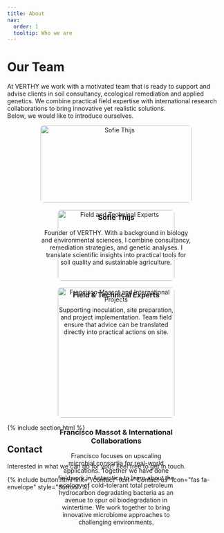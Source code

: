 ```yaml
---
title: About
nav:
  order: 1
  tooltip: Who we are
---
```


# Our Team

At VERTHY we work with a motivated team that is ready to support and advise clients in soil consultancy, ecological remediation and applied genetics. We combine practical field expertise with international research collaborations to bring innovative yet realistic solutions.  
Below, we would like to introduce ourselves.  

<div style="display: flex; justify-content: center; gap: 1rem; flex-wrap: wrap;">

  <div style="flex: 1 1 350px; max-width: 350px; text-align: center;">
    <img src="/VERTHY/images/grass.jpg" alt="Sofie Thijs" style="width:100%; height:auto; border-radius:8px;">
    <h3>Sofie Thijs</h3>
    <p>Founder of VERTHY. With a background in biology and environmental sciences, I combine consultancy, remediation strategies, and genetic analyses. I translate scientific insights into practical tools for soil quality and sustainable agriculture.</p>
  </div>

  <div style="flex: 1 1 270px; max-width: 270px; text-align: center;">
    <img src="/VERTHY/images/ewout.jpg" alt="Field and Technical Experts" style="width:100%; height:auto; border-radius:8px;">
    <h3>Field & Technical Experts</h3>
    <p>Supporting inoculation, site preparation, and project implementation. Team field ensure that advice can be translated directly into practical actions on site.</p>
  </div>

  <div style="flex: 1 1 270px; max-width: 270px; text-align: center;">
    <img src="/VERTHY/images/reactor.jpg" alt="Francisco Massot and International Projects" style="width:100%; height:auto; border-radius:8px;">
    <h3>Francisco Massot & International Collaborations</h3>
    <p>Francisco focuses on upscaling microbial consortia for real-world applications. Together we have done fieldwork in Antarctica to learn about the ecology of cold-tolerant total petroleum hydrocarbon degradating bacteria as an avenue to spur oil biodegradation in wintertime. We work together to bring innovative microbiome approaches to challenging environments.</p>
  </div>

</div>

{% include section.html %}

## Contact

Interested in what we can do for you? Feel free to get in touch.

{% include button.html 
   link="/contact" 
   text="Contact us" 
   icon="fas fa-envelope" 
   style="button" %}

